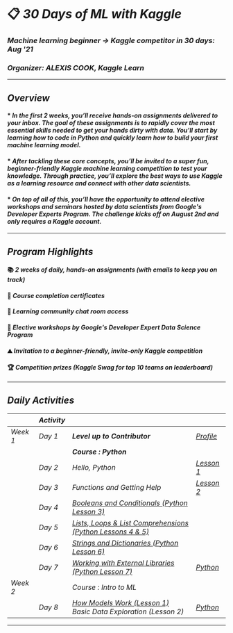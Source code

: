# 📋 _30 Days of ML with Kaggle_
### _Machine learning beginner → Kaggle competitor in 30 days: Aug '21_
### _Organizer: ALEXIS COOK, Kaggle Learn_
---
## _Overview_
#### * _In the first 2 weeks, you’ll receive hands-on assignments delivered to your inbox. The goal of these assignments is to rapidly cover the most essential skills needed to get your hands dirty with data. You'll start by learning how to code in Python and quickly learn how to build your first machine learning model._
#### * _After tackling these core concepts, you’ll be invited to a super fun, beginner-friendly Kaggle machine learning competition to test your knowledge. Through practice, you’ll explore the best ways to use Kaggle as a learning resource and connect with other data scientists._
#### * _On top of all of this, you’ll have the opportunity to attend elective workshops and seminars hosted by data scientists from Google's Developer Experts Program. The challenge kicks off on August 2nd and only requires a Kaggle account._
---
## _Program Highlights_
#### 📚 _2 weeks of daily, hands-on assignments (with emails to keep you on track)_
#### 📃 _Course completion certificates_	  
#### 💬 _Learning community chat room access_  
#### 🎥 _Elective workshops by Google's Developer Expert Data Science Program_	  
#### ⛰️ _Invitation to a beginner-friendly, invite-only Kaggle competition_	  
#### 🏆 _Competition prizes (Kaggle Swag for top 10 teams on leaderboard)_  
---
## _Daily Activities_
|        | _Activity_    | | |
| ------ | :---------- | :--- | :--- |
| _Week 1_ | _Day 1_ | **_Level up to Contributor_** |[_Profile_](Activities/Day%20%2301)  |
|| | **_Course : Python_** | |
|| _Day 2_ | _Hello, Python_ |[_Lesson 1_](Activities/Day%20%2302) |
|| _Day 3_ | _Functions and Getting Help_ | [_Lesson 2_](Activities/Day%20%2303) | |
|| _Day 4_ | [_Booleans and Conditionals (Python Lesson 3)_](Activities/Day%20%2304) | |
|| _Day 5_ | [_Lists, Loops & List Comprehensions (Python Lessons 4 & 5)_](Activities/Day%20%2305) | |
|| _Day 6_ | [_Strings and Dictionaries (Python Lesson 6)_](Activities/Day%20%2306) | |
|| _Day 7_ | [_Working with External Libraries (Python Lesson 7)_](Activities/Day%20%2307) | [_Python_](Certificates/Python.png) |
| _Week 2_ | |_Course : Intro to ML_ | |
|| _Day 8_ | [_How Models Work (Lesson 1)_](Activities/Day%20%2307) <br> _Basic Data Exploration (Lesson 2)_ | [_Python_](Certificates/Python.png) |
---

